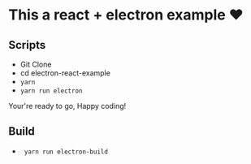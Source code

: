 # This a react + electron example ❤

## Scripts
  - Git Clone
  - cd electron-react-example
  - ```yarn```
  - ```yarn run electron```

Your're ready to go, Happy coding!

## Build
  - ``` yarn run electron-build```
